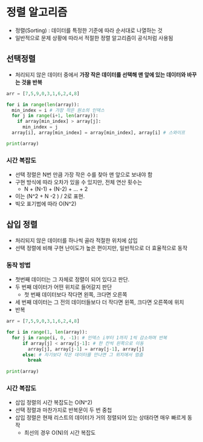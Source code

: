 # 정렬 알고리즘
- 정렬(Sorting) : 데이터를 특정한 기준에 따라 순서대로 나열하는 것
- 일반적으로 문제 상황에 따라서 적절한 정렬 알고리즘이 공식처럼 사용됨

## 선택정렬
- 처리되지 않은 데이터 중에서 **가장 작은 데이터를 선택해 맨 앞에 있는 데이터와 바꾸는 것을 반복**

```python
arr = [7,5,9,0,3,1,6,2,4,8]

for i in range(len(array)):
  min_index = i # 가장 작은 원소의 인덱스
  for j in range(i+1, len(array)):
    if array[min_index] > array[j]:
      min_index = j
  array[i], array[min_index] = array[min_index], array[i] # 스와이프

print(array)
```

### 시간 복잡도
- 선택 정렬은 N번 만큼 가장 작은 수를 찾아 맨 앞으로 보내야 함
- 구현 방식에 따라 오차가 있을 수 있지만, 전체 연산 횟수는
  - N + (N-1) + (N-2) + ... + 2
- 이는 (N^2 + N -2 ) / 2로 표현.
- 빅오 표기법에 따라 O(N^2)


## 삽입 정렬
- 처리되지 않은 데이터를 하나씩 골라 적절한 위치에 삽입
- 선택 정렬에 비해 구현 난이도가 높은 편이지만, 일반적으로 더 효율적으로 동작
### 동작 방법
  - 첫번째 데이터는 그 자체로 정렬이 되어 있다고 판단. 
  - 두 번째 데이터가 어떤 위치로 들어갈지 판단
    - 첫 번째 데이터보다 작다면 왼쪽, 크다면 오른쪽
  - 세 번째 데이터는 그 전의 데이터들보다 더 작다면 왼쪽, 크다면 오른쪽에 위치
  - 반복

```python
arr = [7,5,9,0,3,1,6,2,4,8]

for i in range(1, len(array)):
  for j in range(i, 0, -1): # 인덱스 i부터 1까지 1씩 감소하며 반복
      if array[j] < array[j-1]: # 한 칸씩 왼쪽으로 이동
        array[j], array[j-1] = array[j-1], array[j]
      else: # 자기보다 작은 데이터를 만나면 그 위치에서 멈춤
        break
    
print(array)
```
### 시간 복잡도
- 삽입 정렬의 시간 복잡도는 O(N^2)
- 선택 정렬과 마찬가지로 반복문이 두 번 중첩
- 삽입 정렬은 현재 리스트의 데이터가 거의 정렬되어 있는 상태라면 매우 빠르게 동작
  - 최선의 경우 O(N)의 시간 복잡도
  